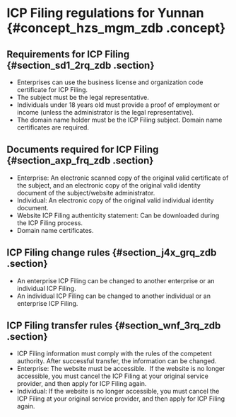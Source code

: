 # ICP Filing regulations for Yunnan {#concept_hzs_mgm_zdb .concept}

## Requirements for ICP Filing {#section_sd1_2rq_zdb .section}

-   Enterprises can use the business license and organization code certificate for ICP Filing.
-   The subject must be the legal representative.
-   Individuals under 18 years old must provide a proof of employment or income \(unless the administrator is the legal representative\).
-   The domain name holder must be the ICP Filing subject. Domain name certificates are required.

## Documents required for ICP Filing {#section_axp_frq_zdb .section}

-   Enterprise: An electronic scanned copy of the original valid certificate of the subject, and an electronic copy of the original valid identity document of the subject/website administrator.
-   Individual: An electronic copy of the original valid individual identity document.
-   Website ICP Filing authenticity statement: Can be downloaded during the ICP Filing process.
-   Domain name certificates.

## ICP Filing change rules {#section_j4x_grq_zdb .section}

-   An enterprise ICP Filing can be changed to another enterprise or an individual ICP Filing.
-   An individual ICP Filing can be changed to another individual or an enterprise ICP Filing.

## ICP Filing transfer rules {#section_wnf_3rq_zdb .section}

-   ICP Filing information must comply with the rules of the competent authority. After successful transfer, the information can be changed.
-   Enterprise: The website must be accessible.  If the website is no longer accessible, you must cancel the ICP Filing at your original service provider, and then apply for ICP Filing again.
-   Individual: If the website is no longer accessible, you must cancel the ICP Filing at your original service provider, and then apply for ICP Filing again.


